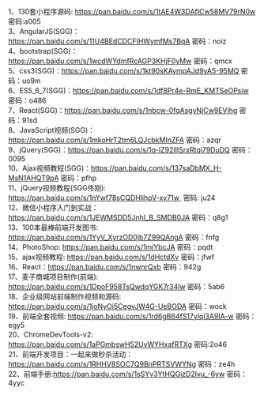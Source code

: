 1、130套小程序源码: https://pan.baidu.com/s/1tAE4W3DAfICw58MV79rN0w 密码:a005    
3、AngularJS(SGG)：https://pan.baidu.com/s/11U4BEdCDCFIHWymfMs7BqA 密码：noiz  
4、bootstrap(SGG)：https://pan.baidu.com/s/1wcdWYdmfRcAGP3KHjF0yMw 密码：qmcx  
5、css3(SGG)：https://pan.baidu.com/s/1kt90sKAympAJd9vA5-95MQ 密码：uo9m  
6、ES5_6_7(SGG)：https://pan.baidu.com/s/1df8Pr4e-RmE_KMTSeOPsiw 密码：o486  
7、React(SGG)：https://pan.baidu.com/s/1nbcw-0fqAsgyNjCw9EVjhg 密码：91sd  
8、JavaScript视频(SGG)：https://pan.baidu.com/s/1mkoHrT2tm6LQJcbkMInZFA 密码：azqr  
9、jQuery(SGG)：https://pan.baidu.com/s/1q-lZ92IlISrxRtqi79DuDQ 密码：0095  
10、Ajax视频教程(SGG)：https://pan.baidu.com/s/137saDbMX_H-MsN1AHQT9pA 密码：pfhp  
11、jQuery视频教程(SGG佟刚): https://pan.baidu.com/s/1nYwf78sCQDHlihpV-xy71w  密码: ju24  
12、微信小程序入门到实战：https://pan.baidu.com/s/1JEWMSDD5JnhI_B_SMDB0JA 密码：q8g1  
13、100本最棒前端开发图书: https://pan.baidu.com/s/1YyV_XyrzOD0jb7Z99QAngA 密码：fnfg  
14、PhotoShop: https://pan.baidu.com/s/1mjYbcJA 密码：pqdt   
15、ajax视频教程: https://pan.baidu.com/s/1dHctdXv 密码：jfwf  
16、React：https://pan.baidu.com/s/1nwnrQxb 密码：942g   
17、麦子商城项目制作(前端): https://pan.baidu.com/s/1DpoF958TsQwdqYGK7r34lw 密码：5ab6  
18、企业级网站前端制作视频和源码: https://pan.baidu.com/s/1joNyOi5CegvJW4G-UeBODA 密码：wock  
19、前端全套视频: https://pan.baidu.com/s/1rd6gB64fS17ylqi3A9IA-w 密码：egy5  
20、ChromeDevTools-v2: https://pan.baidu.com/s/1aPGmbswH52UvWYHxafRTXg 密码:2o46  
21、前端开发项目：一起来做秒杀活动：https://pan.baidu.com/s/1RHHV8SOC7Q9BnPRTSVWYNg 密码：ze4h  
22、前端手册:https://pan.baidu.com/s/1sSYv3YtHQGizD2lvu_-6yw 密码：4yyc  
